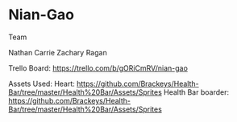 # Nian-Gao
Team

Nathan
Carrie
Zachary
Ragan


Trello Board: https://trello.com/b/gORiCmRV/nian-gao



Assets Used:
Heart: https://github.com/Brackeys/Health-Bar/tree/master/Health%20Bar/Assets/Sprites
Health Bar boarder: https://github.com/Brackeys/Health-Bar/tree/master/Health%20Bar/Assets/Sprites
